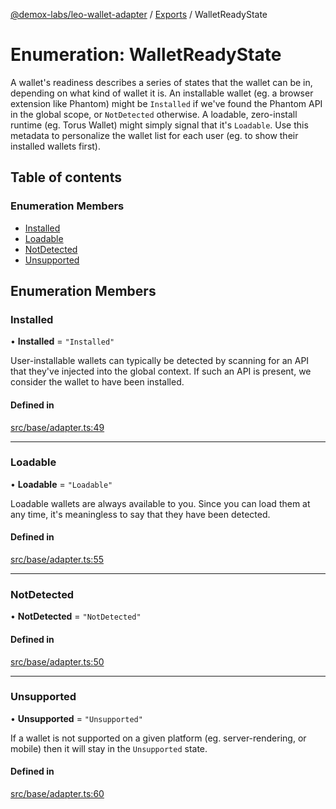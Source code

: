 [@demox-labs/leo-wallet-adapter](../README.md) / [Exports](../modules.md) / WalletReadyState

# Enumeration: WalletReadyState

A wallet's readiness describes a series of states that the wallet can be in,
depending on what kind of wallet it is. An installable wallet (eg. a browser
extension like Phantom) might be `Installed` if we've found the Phantom API
in the global scope, or `NotDetected` otherwise. A loadable, zero-install
runtime (eg. Torus Wallet) might simply signal that it's `Loadable`. Use this
metadata to personalize the wallet list for each user (eg. to show their
installed wallets first).

## Table of contents

### Enumeration Members

- [Installed](WalletReadyState.md#installed)
- [Loadable](WalletReadyState.md#loadable)
- [NotDetected](WalletReadyState.md#notdetected)
- [Unsupported](WalletReadyState.md#unsupported)

## Enumeration Members

### Installed

• **Installed** = ``"Installed"``

User-installable wallets can typically be detected by scanning for an API
that they've injected into the global context. If such an API is present,
we consider the wallet to have been installed.

#### Defined in

[src/base/adapter.ts:49](https://github.com/demox-labs/leo-wallet-adapter/blob/60deb2b/src/base/adapter.ts#L49)

___

### Loadable

• **Loadable** = ``"Loadable"``

Loadable wallets are always available to you. Since you can load them at
any time, it's meaningless to say that they have been detected.

#### Defined in

[src/base/adapter.ts:55](https://github.com/demox-labs/leo-wallet-adapter/blob/60deb2b/src/base/adapter.ts#L55)

___

### NotDetected

• **NotDetected** = ``"NotDetected"``

#### Defined in

[src/base/adapter.ts:50](https://github.com/demox-labs/leo-wallet-adapter/blob/60deb2b/src/base/adapter.ts#L50)

___

### Unsupported

• **Unsupported** = ``"Unsupported"``

If a wallet is not supported on a given platform (eg. server-rendering, or
mobile) then it will stay in the `Unsupported` state.

#### Defined in

[src/base/adapter.ts:60](https://github.com/demox-labs/leo-wallet-adapter/blob/60deb2b/src/base/adapter.ts#L60)
